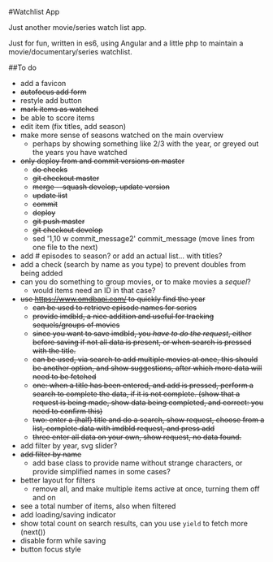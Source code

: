 #Watchlist App

Just another movie/series watch list app.

Just for fun, written in es6, using Angular and a little php to maintain a movie/documentary/series watchlist.

##To do

- add a favicon
- <s>autofocus add form</s>
- restyle add button
- <s>mark items as watched</s>
- be able to score items
- edit item (fix titles, add season)
- make more sense of seasons watched on the main overview
    - perhaps by showing something like 2/3 with the year, or greyed out the years you have watched
- <s>only deploy from and commit versions on master
    - do checks
    - git checkout master
    - merge --squash develop, update version
    - update list
    - commit
    - deploy
    - git push master
    - git checkout develop</s>
    - sed  '1,10 w commit_message2' commit_message  (move lines from one file to the next)
- add # episodes to season? or add an actual list... with titles?
- add a check (search by name as you type) to prevent doubles from being added
- can you do something to group movies, or to make movies a _sequel_?
    - would items need an ID in that case?
- <s>use https://www.omdbapi.com/ to quickly find the year
    - can be used to retrieve episode names for series
    - provide imdbId, a nice addition and useful for tracking sequels/groups of movies
    - since you want to save imdbId, you _have to do the request_, either before saving if not all data is present, or when search is pressed with the title. 
    - can be used, via search to add multiple movies at once, this should be another option, and show suggestions, after which more data will need to be fetched
    - one: when a title has been entered, and add is pressed, perform a search to complete the data, if it is not complete. (show that a request is being made, show data being completed, and correct: you need to confirm this)
    - two: enter a (half) title and do a search, show request, choose from a list, complete data with imdbId request, and press add
    - three enter all data on your own, show request, no data found.</s>
- add filter by year, svg slider?
- <s>add filter by name</s>
    - add base class to provide name without strange characters, or provide simplified names in some cases?
- better layout for filters
    - remove all, and make multiple items active at once, turning them off and on
- see a total number of items, also when filtered
- add loading/saving indicator
- show total count on search results, can you use `yield` to fetch more (next())
- disable form while saving
- button focus style